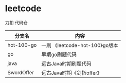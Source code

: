# leetcode

力扣 代码仓 





分支名             |        内容
|  ----           | ----                      |
|hot-100-go       |一刷 《leetcode-hot-100》go版本|
|go               |      早期go刷题代码|
|java             |     远古Java时期刷题代码         |
|SwordOffer       |     远古Java时期《剑指offer》|



